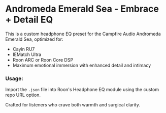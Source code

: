 # Andromeda Emerald Sea - Embrace + Detail EQ

This is a custom headphone EQ preset for the Campfire Audio Andromeda Emerald Sea, optimized for:
- Cayin RU7
- IEMatch Ultra
- Roon ARC or Roon Core DSP
- Maximum emotional immersion with enhanced detail and intimacy

### Usage:
Import the `.json` file into Roon's Headphone EQ module using the custom repo URL option.

Crafted for listeners who crave both warmth and surgical clarity.
